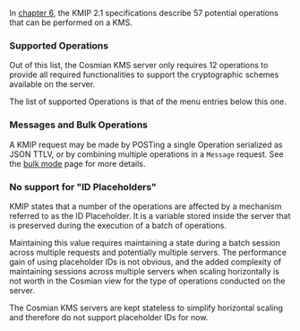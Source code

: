 In [chapter 6](https://docs.oasis-open.org/kmip/kmip-spec/v2.1/cs01/kmip-spec-v2.1-cs01.html#_Toc32239394), the KMIP 2.1
specifications describe 57 potential operations that can be performed on a KMS.

### Supported Operations

Out of this list, the Cosmian KMS server only requires 12 operations to provide all required functionalities to support
the cryptographic schemes available on the server.

The list of supported Operations is that of the menu entries below this one.

### Messages and Bulk Operations

A KMIP request may be made by POSTing a single Operation serialized as JSON TTLV, or by combining multiple operations
in a `Message` request. See the [bulk mode](./messages.md) page for more details.

### No support for "ID Placeholders"

KMIP states that a number of the operations are affected by a mechanism referred to as the ID Placeholder. It is a
variable stored inside the server that is preserved during the execution of a batch of operations.

Maintaining this value requires maintaining a state during a batch session across multiple requests and potentially
multiple servers. The performance gain of using placeholder IDs is not obvious, and the added complexity of maintaining
sessions across multiple servers when scaling horizontally is not worth in the Cosmian view for the type of operations
conducted on the server.

The Cosmian KMS servers are kept stateless to simplify horizontal scaling and therefore do not support placeholder IDs
for now.


